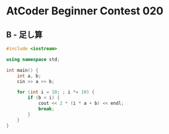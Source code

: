 # AtCoder Beginner Contest 020
## B - 足し算
```cpp
#include <iostream>

using namespace std;

int main() {
    int a, b;
    cin >> a >> b;

    for (int i = 10; ; i *= 10) {
        if (b < i) {
            cout << 2 * (i * a + b) << endl;
            break;
        }
    }
}
```
